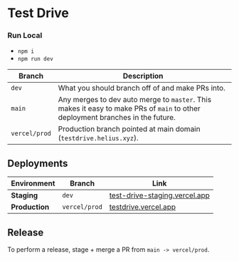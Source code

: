 # Test Drive 

### Run Local
- `npm i`
- `npm run dev`

| Branch | Description |
|-|-|
| `dev`  | What you should branch off of and make PRs into. |
| `main` | Any merges to dev auto merge to `master`. This makes it easy to make PRs of `main` to other deployment branches in the future.|
| `vercel/prod` | Production branch pointed at main domain (`testdrive.helius.xyz`).|

## Deployments
| Environment | Branch | Link |
|-|-|-|
| **Staging** | `dev` | [test-drive-staging.vercel.app](https://test-drive-staging.vercel.app/)
| **Production** | `vercel/prod` | [testdrive.vercel.app](https://testdrive.helius.xyz/)

## Release
To perform a release, stage + merge a PR from `main -> vercel/prod`.
